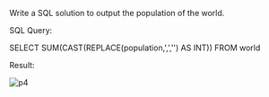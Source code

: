 Write a SQL solution to output the population of the world.

SQL Query:

SELECT SUM(CAST(REPLACE(population,',','') AS INT))
FROM world





Result:

![p4](/Users/petervukasin/Desktop/ISTA495/ISTA495/practicum/week-1/images/p4.png)